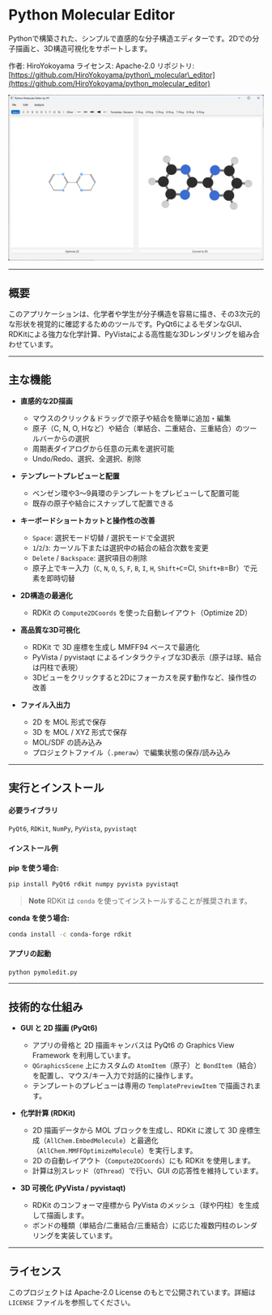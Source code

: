 # Python Molecular Editor

Pythonで構築された、シンプルで直感的な分子構造エディターです。2Dでの分子描画と、3D構造可視化をサポートします。

作者: HiroYokoyama
ライセンス: Apache-2.0
リポジトリ: [https://github.com/HiroYokoyama/python\_molecular\_editor](https://github.com/HiroYokoyama/python_molecular_editor)

![](img/screenshot.png)

-----

## 概要

このアプリケーションは、化学者や学生が分子構造を容易に描き、その3次元的な形状を視覚的に確認するためのツールです。PyQt6によるモダンなGUI、RDKitによる強力な化学計算、PyVistaによる高性能な3Dレンダリングを組み合わせています。

-----

## 主な機能

  * **直感的な2D描画**

      * マウスのクリック＆ドラッグで原子や結合を簡単に追加・編集
      * 原子（C, N, O, Hなど）や結合（単結合、二重結合、三重結合）のツールバーからの選択
      * 周期表ダイアログから任意の元素を選択可能
      * Undo/Redo、選択、全選択、削除

  * **テンプレートプレビューと配置**

      * ベンゼン環や3〜9員環のテンプレートをプレビューして配置可能
      * 既存の原子や結合にスナップして配置できる

  * **キーボードショートカットと操作性の改善**

      * `Space`: 選択モード切替 / 選択モードで全選択
      * `1`/`2`/`3`: カーソル下または選択中の結合の結合次数を変更
      * `Delete` / `Backspace`: 選択項目の削除
      * 原子上でキー入力（`C`, `N`, `O`, `S`, `F`, `B`, `I`, `H`, `Shift+C`=Cl, `Shift+B`=Br）で元素を即時切替

  * **2D構造の最適化**

      * RDKit の `Compute2DCoords` を使った自動レイアウト（Optimize 2D）

  * **高品質な3D可視化**

      * RDKit で 3D 座標を生成し MMFF94 ベースで最適化
      * PyVista / pyvistaqt によるインタラクティブな3D表示（原子は球、結合は円柱で表現）
      * 3Dビューをクリックすると2Dにフォーカスを戻す動作など、操作性の改善

  * **ファイル入出力**

      * 2D を MOL 形式で保存
      * 3D を MOL / XYZ 形式で保存
      * MOL/SDF の読み込み
      * プロジェクトファイル（`.pmeraw`）で編集状態の保存/読み込み

-----

## 実行とインストール

#### 必要ライブラリ

`PyQt6`, `RDKit`, `NumPy`, `PyVista`, `pyvistaqt`

#### インストール例

**pip を使う場合:**

```bash
pip install PyQt6 rdkit numpy pyvista pyvistaqt
```

> **Note**
> RDKit は `conda` を使ってインストールすることが推奨されます。

**conda を使う場合:**

```bash
conda install -c conda-forge rdkit
```

#### アプリの起動

```bash
python pymoledit.py
```

-----

## 技術的な仕組み

  * **GUI と 2D 描画 (PyQt6)**

      * アプリの骨格と 2D 描画キャンバスは PyQt6 の Graphics View Framework を利用しています。
      * `QGraphicsScene` 上にカスタムの `AtomItem`（原子）と `BondItem`（結合）を配置し、マウス/キー入力で対話的に操作します。
      * テンプレートのプレビューは専用の `TemplatePreviewItem` で描画されます。

  * **化学計算 (RDKit)**

      * 2D 描画データから MOL ブロックを生成し、RDKit に渡して 3D 座標生成（`AllChem.EmbedMolecule`）と最適化（`AllChem.MMFFOptimizeMolecule`）を実行します。
      * 2D の自動レイアウト（`Compute2DCoords`）にも RDKit を使用します。
      * 計算は別スレッド（`QThread`）で行い、GUI の応答性を維持しています。

  * **3D 可視化 (PyVista / pyvistaqt)**

      * RDKit のコンフォーマ座標から PyVista のメッシュ（球や円柱）を生成して描画します。
      * ボンドの種類（単結合/二重結合/三重結合）に応じた複数円柱のレンダリングを実装しています。

-----

## ライセンス

このプロジェクトは Apache-2.0 License のもとで公開されています。詳細は `LICENSE` ファイルを参照してください。
